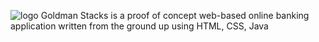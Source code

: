 ![logo](https://github.com/DevinSterling/view/img/logo.jpg "Goldman Stacks Logo")
Goldman Stacks is a proof of concept web-based online banking application written from the ground up using HTML, CSS, Java
